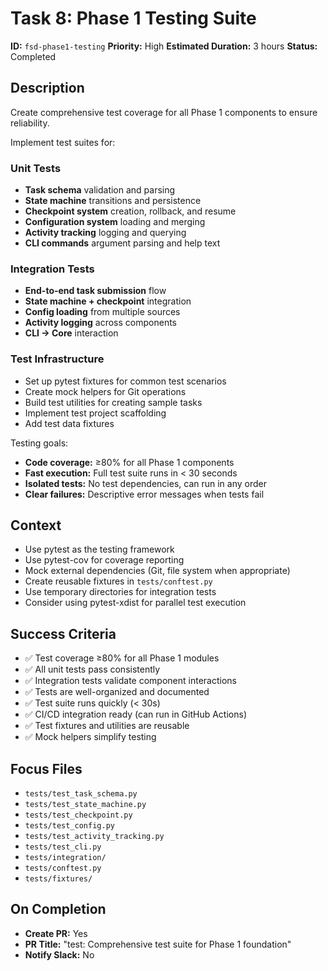 # Task 8: Phase 1 Testing Suite

**ID:** `fsd-phase1-testing`
**Priority:** High
**Estimated Duration:** 3 hours
**Status:** Completed

## Description

Create comprehensive test coverage for all Phase 1 components to ensure reliability.

Implement test suites for:

### Unit Tests
- **Task schema** validation and parsing
- **State machine** transitions and persistence
- **Checkpoint system** creation, rollback, and resume
- **Configuration system** loading and merging
- **Activity tracking** logging and querying
- **CLI commands** argument parsing and help text

### Integration Tests
- **End-to-end task submission** flow
- **State machine + checkpoint** integration
- **Config loading** from multiple sources
- **Activity logging** across components
- **CLI → Core** interaction

### Test Infrastructure
- Set up pytest fixtures for common test scenarios
- Create mock helpers for Git operations
- Build test utilities for creating sample tasks
- Implement test project scaffolding
- Add test data fixtures

Testing goals:
- **Code coverage:** ≥80% for all Phase 1 components
- **Fast execution:** Full test suite runs in < 30 seconds
- **Isolated tests:** No test dependencies, can run in any order
- **Clear failures:** Descriptive error messages when tests fail

## Context

- Use pytest as the testing framework
- Use pytest-cov for coverage reporting
- Mock external dependencies (Git, file system when appropriate)
- Create reusable fixtures in `tests/conftest.py`
- Use temporary directories for integration tests
- Consider using pytest-xdist for parallel test execution

## Success Criteria

- ✅ Test coverage ≥80% for all Phase 1 modules
- ✅ All unit tests pass consistently
- ✅ Integration tests validate component interactions
- ✅ Tests are well-organized and documented
- ✅ Test suite runs quickly (< 30s)
- ✅ CI/CD integration ready (can run in GitHub Actions)
- ✅ Test fixtures and utilities are reusable
- ✅ Mock helpers simplify testing

## Focus Files

- `tests/test_task_schema.py`
- `tests/test_state_machine.py`
- `tests/test_checkpoint.py`
- `tests/test_config.py`
- `tests/test_activity_tracking.py`
- `tests/test_cli.py`
- `tests/integration/`
- `tests/conftest.py`
- `tests/fixtures/`

## On Completion

- **Create PR:** Yes
- **PR Title:** "test: Comprehensive test suite for Phase 1 foundation"
- **Notify Slack:** No
